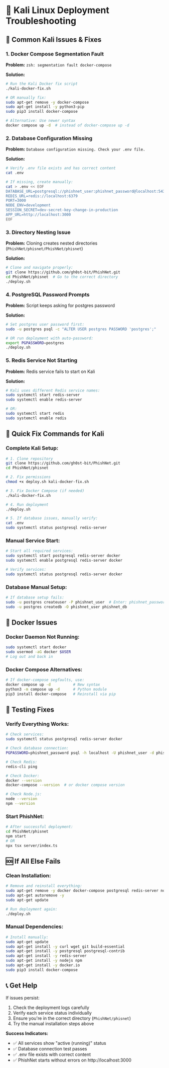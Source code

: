 # 🐉 Kali Linux Deployment Troubleshooting

## 🚨 **Common Kali Issues & Fixes**

### **1. Docker Compose Segmentation Fault**
**Problem:** `zsh: segmentation fault docker-compose`

**Solution:**
```bash
# Run the Kali Docker fix script
./kali-docker-fix.sh

# OR manually fix:
sudo apt-get remove -y docker-compose
sudo apt-get install -y python3-pip
sudo pip3 install docker-compose

# Alternative: Use newer syntax
docker compose up -d  # instead of docker-compose up -d
```

### **2. Database Configuration Missing**
**Problem:** `Database configuration missing. Check your .env file.`

**Solution:**
```bash
# Verify .env file exists and has correct content
cat .env

# If missing, create manually:
cat > .env << EOF
DATABASE_URL=postgresql://phishnet_user:phishnet_password@localhost:5432/phishnet_db
REDIS_URL=redis://localhost:6379
PORT=3000
NODE_ENV=development
SESSION_SECRET=dev-secret-key-change-in-production
APP_URL=http://localhost:3000
EOF
```

### **3. Directory Nesting Issue**
**Problem:** Cloning creates nested directories (`PhishNet/phisnet/PhishNet/phisnet`)

**Solution:**
```bash
# Clone and navigate properly:
git clone https://github.com/gh0st-bit/PhishNet.git
cd PhishNet/phisnet  # Go to the correct directory
./deploy.sh
```

### **4. PostgreSQL Password Prompts**
**Problem:** Script keeps asking for postgres password

**Solution:**
```bash
# Set postgres user password first:
sudo -u postgres psql -c "ALTER USER postgres PASSWORD 'postgres';"

# OR run deployment with auto-password:
export PGPASSWORD=postgres
./deploy.sh
```

### **5. Redis Service Not Starting**
**Problem:** Redis service fails to start on Kali

**Solution:**
```bash
# Kali uses different Redis service names:
sudo systemctl start redis-server
sudo systemctl enable redis-server

# OR:
sudo systemctl start redis
sudo systemctl enable redis
```

## 🔧 **Quick Fix Commands for Kali**

### **Complete Kali Setup:**
```bash
# 1. Clone repository
git clone https://github.com/gh0st-bit/PhishNet.git
cd PhishNet/phisnet

# 2. Fix permissions
chmod +x deploy.sh kali-docker-fix.sh

# 3. Fix Docker Compose (if needed)
./kali-docker-fix.sh

# 4. Run deployment
./deploy.sh

# 5. If database issues, manually verify:
cat .env
sudo systemctl status postgresql redis-server
```

### **Manual Service Start:**
```bash
# Start all required services:
sudo systemctl start postgresql redis-server docker
sudo systemctl enable postgresql redis-server docker

# Verify services:
sudo systemctl status postgresql redis-server docker
```

### **Database Manual Setup:**
```bash
# If database setup fails:
sudo -u postgres createuser -P phishnet_user  # Enter: phishnet_password
sudo -u postgres createdb -O phishnet_user phishnet_db
```

## 🐳 **Docker Issues**

### **Docker Daemon Not Running:**
```bash
sudo systemctl start docker
sudo usermod -aG docker $USER
# Log out and back in
```

### **Docker Compose Alternatives:**
```bash
# If docker-compose segfaults, use:
docker compose up -d          # New syntax
python3 -m compose up -d      # Python module
pip3 install docker-compose   # Reinstall via pip
```

## 🎯 **Testing Fixes**

### **Verify Everything Works:**
```bash
# Check services:
sudo systemctl status postgresql redis-server docker

# Check database connection:
PGPASSWORD=phishnet_password psql -h localhost -U phishnet_user -d phishnet_db -c "SELECT 1;"

# Check Redis:
redis-cli ping

# Check Docker:
docker --version
docker-compose --version  # or docker compose version

# Check Node.js:
node --version
npm --version
```

### **Start PhishNet:**
```bash
# After successful deployment:
cd PhishNet/phisnet
npm start
# OR
npx tsx server/index.ts
```

## 🆘 **If All Else Fails**

### **Clean Installation:**
```bash
# Remove and reinstall everything:
sudo apt-get remove -y docker docker-compose postgresql redis-server nodejs npm
sudo apt-get autoremove -y
sudo apt-get update

# Run deployment again:
./deploy.sh
```

### **Manual Dependencies:**
```bash
# Install manually:
sudo apt-get update
sudo apt-get install -y curl wget git build-essential
sudo apt-get install -y postgresql postgresql-contrib
sudo apt-get install -y redis-server
sudo apt-get install -y nodejs npm
sudo apt-get install -y docker.io
sudo pip3 install docker-compose
```

## 📞 **Get Help**

If issues persist:
1. Check the deployment logs carefully
2. Verify each service status individually
3. Ensure you're in the correct directory (`PhishNet/phisnet`)
4. Try the manual installation steps above

**Success Indicators:**
- ✅ All services show "active (running)" status
- ✅ Database connection test passes
- ✅ .env file exists with correct content
- ✅ PhishNet starts without errors on http://localhost:3000
